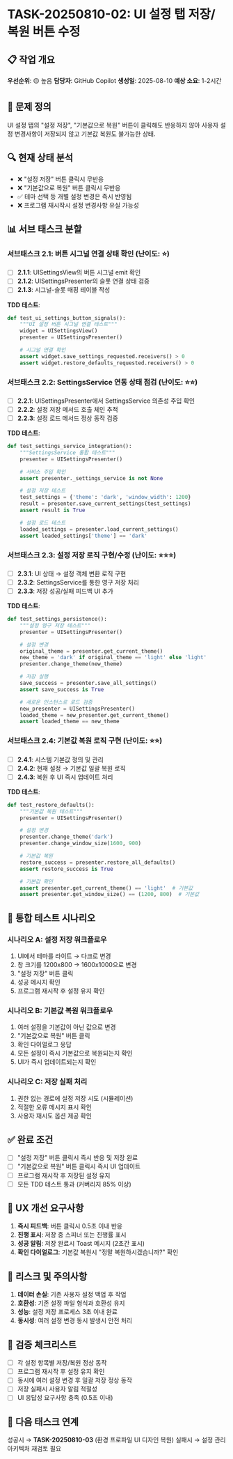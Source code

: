 # TASK-20250810-02: UI 설정 탭 저장/복원 버튼 수정

## 📋 작업 개요
**우선순위**: 🟡 높음
**담당자**: GitHub Copilot
**생성일**: 2025-08-10
**예상 소요**: 1-2시간

## 🎯 문제 정의
UI 설정 탭의 "설정 저장", "기본값으로 복원" 버튼이 클릭해도 반응하지 않아 사용자 설정 변경사항이 저장되지 않고 기본값 복원도 불가능한 상태.

## 🔍 현재 상태 분석
- ❌ "설정 저장" 버튼 클릭시 무반응
- ❌ "기본값으로 복원" 버튼 클릭시 무반응
- ✅ 테마 선택 등 개별 설정 변경은 즉시 반영됨
- ❌ 프로그램 재시작시 설정 변경사항 유실 가능성

## 📊 서브 태스크 분할

### **서브태스크 2.1: 버튼 시그널 연결 상태 확인** (난이도: ⭐)
- [ ] **2.1.1**: UISettingsView의 버튼 시그널 emit 확인
- [ ] **2.1.2**: UISettingsPresenter의 슬롯 연결 상태 검증
- [ ] **2.1.3**: 시그널-슬롯 매핑 테이블 작성

**TDD 테스트**:
```python
def test_ui_settings_button_signals():
    """UI 설정 버튼 시그널 연결 테스트"""
    widget = UISettingsView()
    presenter = UISettingsPresenter()

    # 시그널 연결 확인
    assert widget.save_settings_requested.receivers() > 0
    assert widget.restore_defaults_requested.receivers() > 0
```

### **서브태스크 2.2: SettingsService 연동 상태 점검** (난이도: ⭐⭐)
- [ ] **2.2.1**: UISettingsPresenter에서 SettingsService 의존성 주입 확인
- [ ] **2.2.2**: 설정 저장 메서드 호출 체인 추적
- [ ] **2.2.3**: 설정 로드 메서드 정상 동작 검증

**TDD 테스트**:
```python
def test_settings_service_integration():
    """SettingsService 통합 테스트"""
    presenter = UISettingsPresenter()

    # 서비스 주입 확인
    assert presenter._settings_service is not None

    # 설정 저장 테스트
    test_settings = {'theme': 'dark', 'window_width': 1200}
    result = presenter.save_current_settings(test_settings)
    assert result is True

    # 설정 로드 테스트
    loaded_settings = presenter.load_current_settings()
    assert loaded_settings['theme'] == 'dark'
```

### **서브태스크 2.3: 설정 저장 로직 구현/수정** (난이도: ⭐⭐⭐)
- [ ] **2.3.1**: UI 상태 → 설정 객체 변환 로직 구현
- [ ] **2.3.2**: SettingsService를 통한 영구 저장 처리
- [ ] **2.3.3**: 저장 성공/실패 피드백 UI 추가

**TDD 테스트**:
```python
def test_settings_persistence():
    """설정 영구 저장 테스트"""
    presenter = UISettingsPresenter()

    # 설정 변경
    original_theme = presenter.get_current_theme()
    new_theme = 'dark' if original_theme == 'light' else 'light'
    presenter.change_theme(new_theme)

    # 저장 실행
    save_success = presenter.save_all_settings()
    assert save_success is True

    # 새로운 인스턴스로 로드 검증
    new_presenter = UISettingsPresenter()
    loaded_theme = new_presenter.get_current_theme()
    assert loaded_theme == new_theme
```

### **서브태스크 2.4: 기본값 복원 로직 구현** (난이도: ⭐⭐)
- [ ] **2.4.1**: 시스템 기본값 정의 및 관리
- [ ] **2.4.2**: 현재 설정 → 기본값 일괄 복원 로직
- [ ] **2.4.3**: 복원 후 UI 즉시 업데이트 처리

**TDD 테스트**:
```python
def test_restore_defaults():
    """기본값 복원 테스트"""
    presenter = UISettingsPresenter()

    # 설정 변경
    presenter.change_theme('dark')
    presenter.change_window_size(1600, 900)

    # 기본값 복원
    restore_success = presenter.restore_all_defaults()
    assert restore_success is True

    # 기본값 확인
    assert presenter.get_current_theme() == 'light'  # 기본값
    assert presenter.get_window_size() == (1200, 800)  # 기본값
```

## 🧪 통합 테스트 시나리오

### **시나리오 A: 설정 저장 워크플로우**
1. UI에서 테마를 라이트 → 다크로 변경
2. 창 크기를 1200x800 → 1600x1000으로 변경
3. "설정 저장" 버튼 클릭
4. 성공 메시지 확인
5. 프로그램 재시작 후 설정 유지 확인

### **시나리오 B: 기본값 복원 워크플로우**
1. 여러 설정을 기본값이 아닌 값으로 변경
2. "기본값으로 복원" 버튼 클릭
3. 확인 다이얼로그 응답
4. 모든 설정이 즉시 기본값으로 복원되는지 확인
5. UI가 즉시 업데이트되는지 확인

### **시나리오 C: 저장 실패 처리**
1. 권한 없는 경로에 설정 저장 시도 (시뮬레이션)
2. 적절한 오류 메시지 표시 확인
3. 사용자 재시도 옵션 제공 확인

## ✅ 완료 조건
- [ ] "설정 저장" 버튼 클릭시 즉시 반응 및 저장 완료
- [ ] "기본값으로 복원" 버튼 클릭시 즉시 UI 업데이트
- [ ] 프로그램 재시작 후 저장된 설정 유지
- [ ] 모든 TDD 테스트 통과 (커버리지 85% 이상)

## 🎨 UX 개선 요구사항
1. **즉시 피드백**: 버튼 클릭시 0.5초 이내 반응
2. **진행 표시**: 저장 중 스피너 또는 진행률 표시
3. **성공 알림**: 저장 완료시 Toast 메시지 (2초간 표시)
4. **확인 다이얼로그**: 기본값 복원시 "정말 복원하시겠습니까?" 확인

## 🚨 리스크 및 주의사항
1. **데이터 손실**: 기존 사용자 설정 백업 후 작업
2. **호환성**: 기존 설정 파일 형식과 호환성 유지
3. **성능**: 설정 저장 프로세스 3초 이내 완료
4. **동시성**: 여러 설정 변경 동시 발생시 안전 처리

## 📝 검증 체크리스트
- [ ] 각 설정 항목별 저장/복원 정상 동작
- [ ] 프로그램 재시작 후 설정 유지 확인
- [ ] 동시에 여러 설정 변경 후 일괄 저장 정상 동작
- [ ] 저장 실패시 사용자 알림 적절성
- [ ] UI 응답성 요구사항 충족 (0.5초 이내)

## 🔄 다음 태스크 연계
성공시 → **TASK-20250810-03** (환경 프로파일 UI 디자인 복원)
실패시 → 설정 관리 아키텍처 재검토 필요
